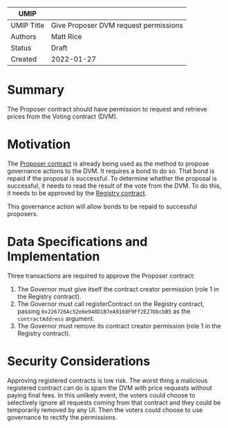 | UMIP                |                                                    |
| ------------------- | -------------------------------------------------- |
| UMIP Title          | Give Proposer DVM request permissions              |
| Authors             | Matt Rice                                          |
| Status              | Draft                                              |
| Created             | 2022-01-27                                         |

# Summary 

The Proposer contract should have permission to request and retrieve prices from the Voting contract (DVM).

# Motivation

The [Proposer contract](https://etherscan.io/address/0x226726Ac52e6e948D1B7eA9168F9Ff2E27DbcbB5) is already being used
as the method to propose governance actions to the DVM. It requires a bond to do so. That bond is repaid if the
proposal is successful. To determine whether the proposal is successful, it needs to read the result of the vote from
the DVM. To do this, it needs to be approved by the
[Registry contract](https://etherscan.io/address/0x3e532e6222afe9Bcf02DCB87216802c75D5113aE).

This governance action will allow bonds to be repaid to successful proposers.

# Data Specifications and Implementation

Three transactions are required to approve the Proposer contract:

1. The Governor must give itself the contract creator permission (role 1 in the Registry contract).
2. The Governor must call registerContract on the Registry contract, passing
`0x226726Ac52e6e948D1B7eA9168F9Ff2E27DbcbB5` as the `contractAddress` argument.
3. The Governor must remove its contract creator permission (role 1 in the Registry contract).

# Security Considerations

Approving registered contracts is low risk. The worst thing a malicious registered contract can do is spam the DVM with
price requests without paying final fees. In this unlikely event, the voters could choose to selectively ignore all
requests coming from that contract and they could be temporarily removed by any UI. Then the voters could choose to use
governance to rectify the permissions.
